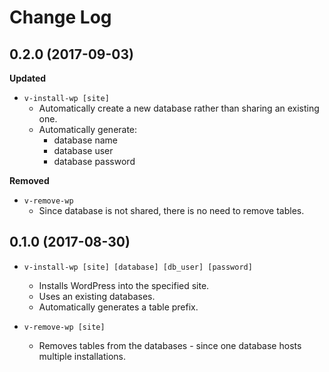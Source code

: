 # Change Log

## 0.2.0 (2017-09-03)
**Updated**  
- `v-install-wp [site]`  
    - Automatically create a new database rather than sharing an existing one.
    - Automatically generate:
        - database name
        - database user
        - database password

**Removed**  
- `v-remove-wp`
    - Since database is not shared, there is no need to remove tables.

    

## 0.1.0 (2017-08-30)
- `v-install-wp [site] [database] [db_user] [password]`  
    - Installs WordPress into the specified site.  
    - Uses an existing databases.  
    - Automatically generates a table prefix.

- `v-remove-wp [site]`  
    - Removes tables from the databases - since one database hosts multiple installations.  